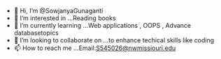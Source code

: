 - 👋 Hi, I’m @SowjanyaGunaganti
- 👀 I’m interested in ...Reading books
- 🌱 I’m currently learning ...Web applications , OOPS , Advance databasetopics
- 💞️ I’m looking to collaborate on ...to enhance techical skills like coding
- 📫 How to reach me ...Email:S545026@nwmissiouri.edu

<!---
SowjanyaGunaganti/SowjanyaGunaganti is a ✨ special ✨ repository because its `README.md` (this file) appears on your GitHub profile.
You can click the Preview link to take a look at your changes.
--->

